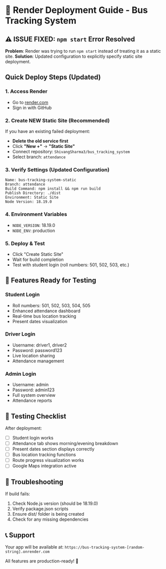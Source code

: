 # 🚀 Render Deployment Guide - Bus Tracking System

## ⚠️ **ISSUE FIXED: `npm start` Error Resolved**

**Problem**: Render was trying to run `npm start` instead of treating it as a static site.
**Solution**: Updated configuration to explicitly specify static site deployment.

## Quick Deploy Steps (Updated)

### 1. **Access Render**
- Go to [render.com](https://render.com)
- Sign in with GitHub

### 2. **Create NEW Static Site** (Recommended)
If you have an existing failed deployment:
- **Delete the old service first**
- Click **"New +"** → **"Static Site"**
- Connect repository: `ShivangSharma3/bus_tracking_system`
- Select branch: `attendance`

### 3. **Verify Settings** (Updated Configuration)
```
Name: bus-tracking-system-static
Branch: attendance
Build Command: npm install && npm run build
Publish Directory: ./dist
Environment: Static Site
Node Version: 18.19.0
```

### 4. **Environment Variables**
- `NODE_VERSION`: 18.19.0
- `NODE_ENV`: production

### 5. **Deploy & Test**
- Click "Create Static Site"
- Wait for build completion
- Test with student login (roll numbers: 501, 502, 503, etc.)

## 🎯 Features Ready for Testing

### **Student Login**
- Roll numbers: 501, 502, 503, 504, 505
- Enhanced attendance dashboard
- Real-time bus location tracking
- Present dates visualization

### **Driver Login**
- Username: driver1, driver2
- Password: password123
- Live location sharing
- Attendance management

### **Admin Login**
- Username: admin
- Password: admin123
- Full system overview
- Attendance reports

## 📱 Testing Checklist

After deployment:
- [ ] Student login works
- [ ] Attendance tab shows morning/evening breakdown
- [ ] Present dates section displays correctly
- [ ] Bus location tracking functions
- [ ] Route progress visualization works
- [ ] Google Maps integration active

## 🔧 Troubleshooting

If build fails:
1. Check Node.js version (should be 18.19.0)
2. Verify package.json scripts
3. Ensure dist/ folder is being created
4. Check for any missing dependencies

## 📞 Support

Your app will be available at:
`https://bus-tracking-system-[random-string].onrender.com`

All features are production-ready! 🎉
